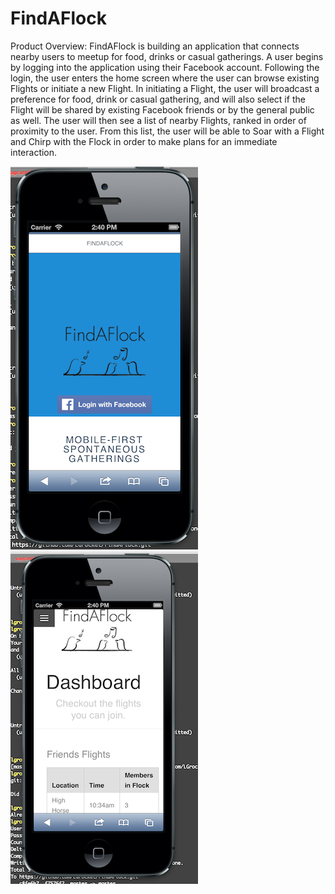FindAFlock
==========
Product Overview: FindAFlock is building an application that connects nearby users to meetup for food, drinks or casual gatherings. A user begins by logging into the application using their Facebook account. Following the login, the user enters the home screen where the user can browse existing Flights or initiate a new Flight. In initiating a Flight, the user will broadcast a preference for food, drink or casual gathering, and will also select if the Flight will be shared by existing Facebook friends or by the general public as well. The user will then see a list of nearby Flights, ranked in order of proximity to the user. From this list, the user will be able to Soar with a Flight and Chirp with the Flock in order to make plans for an immediate interaction.


![](screenshots/ss1.png?raw=true)
![](screenshots/ss2.png?raw=true)

